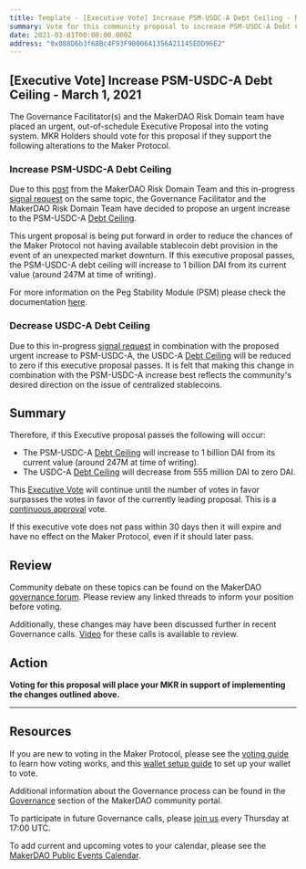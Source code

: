 ```yaml
---
title: Template - [Executive Vote] Increase PSM-USDC-A Debt Ceiling - March 1, 2021
summary: Vote for this community proposal to increase PSM-USDC-A Debt Ceiling
date: 2021-03-01T00:00:00.000Z
address: "0x088D6b3f68Bc4F93F90006A1356A21145EDD96E2"
---
```

## [Executive Vote] Increase PSM-USDC-A Debt Ceiling - March 1, 2021

The Governance Facilitator(s) and the MakerDAO Risk Domain team have placed an urgent, out-of-schedule Executive Proposal into the voting system. MKR Holders should vote for this proposal if they support the following alterations to the Maker Protocol.

### Increase PSM-USDC-A Debt Ceiling

Due to this [post](https://forum.makerdao.com/t/urgent-executive-psm-usdc-a-usdc-a-dc-changes-1st-march-2021/6794) from the MakerDAO Risk Domain Team and this in-progress [signal request](https://forum.makerdao.com/t/signal-request-increase-psm-dc-and-set-debt-ceiling-for-usdc-a-b-to-0/6692) on the same topic, the Governance Facilitator and the MakerDAO Risk Domain Team have decided to propose an urgent increase to the PSM-USDC-A [Debt Ceiling](https://community-development.makerdao.com/en/learn/governance/param-debt-ceiling). 

This urgent proposal is being put forward in order to reduce the chances of the Maker Protocol not having available stablecoin debt provision in the event of an unexpected market downturn. If this executive proposal passes, the PSM-USDC-A debt ceiling will increase to 1 billion DAI from its current value (around 247M at time of writing).

For more information on the Peg Stability Module (PSM) please check the documentation [here](https://community-development.makerdao.com/en/learn/governance/module-psm).

### Decrease USDC-A Debt Ceiling

Due to this in-progress [signal request](https://forum.makerdao.com/t/signal-request-increase-psm-dc-and-set-debt-ceiling-for-usdc-a-b-to-0/6692) in combination with the proposed urgent increase to PSM-USDC-A, the USDC-A [Debt Ceiling](https://community-development.makerdao.com/en/learn/governance/param-debt-ceiling) will be reduced to zero if this executive proposal passes. It is felt that making this change in combination with the PSM-USDC-A increase best reflects the community's desired direction on the issue of centralized stablecoins.

## Summary

Therefore, if this Executive proposal passes the following will occur:
- The PSM-USDC-A [Debt Ceiling](https://community-development.makerdao.com/en/learn/governance/param-debt-ceiling) will increase to 1 billion DAI from its current value (around 247M at time of writing).
- The USDC-A [Debt Ceiling](https://community-development.makerdao.com/en/learn/governance/param-debt-ceiling) will decrease from 555 million DAI to zero DAI.

This [Executive Vote](https://community-development.makerdao.com/en/learn/governance/on-chain-gov) will continue until the number of votes in favor surpasses the votes in favor of the currently leading proposal. This is a [continuous approval](https://community-development.makerdao.com/en/learn/governance/how-voting-works) vote. 

If this executive vote does not pass within 30 days then it will expire and have no effect on the Maker Protocol, even if it should later pass.

## Review

Community debate on these topics can be found on the MakerDAO [governance forum](https://forum.makerdao.com/). Please review any linked threads to inform your position before voting.

Additionally, these changes may have been discussed further in recent Governance calls. [Video](https://www.youtube.com/playlist?list=PLLzkWCj8ywWNq5-90-Id6VPSsrk4OWVan) for these calls is available to review.

## Action

**Voting for this proposal will place your MKR in support of implementing the changes outlined above.**

---

## Resources

If you are new to voting in the Maker Protocol, please see the [voting guide](https://community-development.makerdao.com/en/learn/governance/how-voting-works/) to learn how voting works, and this [wallet setup guide](https://community-development.makerdao.com/en/learn/governance/voting-setup/) to set up your wallet to vote.

Additional information about the Governance process can be found in the [Governance](https://community-development.makerdao.com/en/learn/governance) section of the MakerDAO community portal.

To participate in future Governance calls, please [join us](https://github.com/makerdao/community/tree/master/governance/governance-and-risk-meetings) every Thursday at 17:00 UTC.

To add current and upcoming votes to your calendar, please see the [MakerDAO Public Events Calendar](https://calendar.google.com/calendar/embed?src=makerdao.com_3efhm2ghipksegl009ktniomdk%40group.calendar.google.com&ctz=UTC&mode=week&showCalendars=0&showPrint=0).
